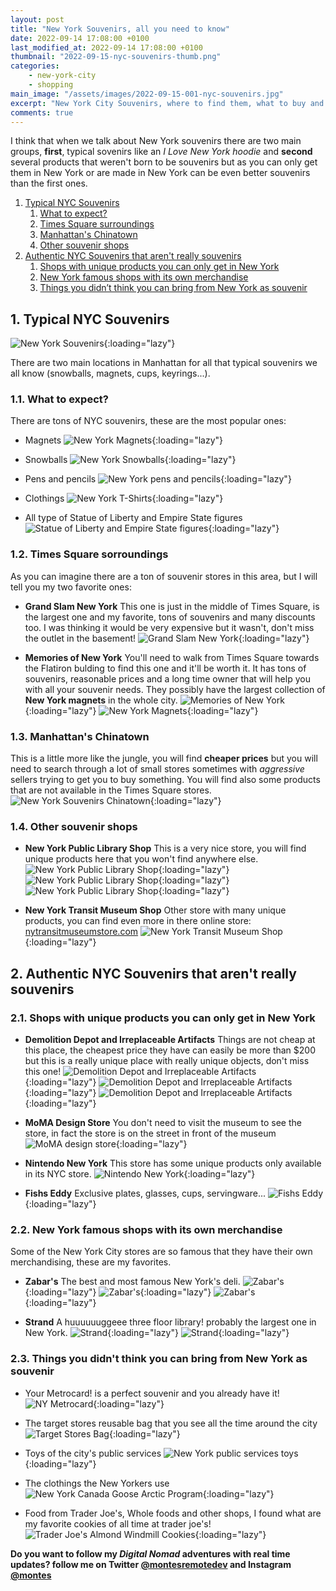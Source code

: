 ```yaml
---
layout: post
title: "New York Souvenirs, all you need to know"
date: 2022-09-14 17:08:00 +0100
last_modified_at: 2022-09-14 17:08:00 +0100
thumbnail: "2022-09-15-nyc-souvenirs-thumb.png"
categories:
    - new-york-city
    - shopping
main_image: "/assets/images/2022-09-15-001-nyc-souvenirs.jpg"
excerpt: "New York City Souvenirs, where to find them, what to buy and all you need to know."
comments: true
---
```


I think that when we talk about New York souvenirs there are two main groups, **first**, typical sovenirs like an *I Love New York hoodie* and **second** several products that weren't born to be souvenirs but as you can only get them in New York or are made in New York can be even better souvenirs than the first ones.

1. [Typical NYC Souvenirs](#1-typical-nyc-souvenirs)
    1. [What to expect?](#11-what-to-expect)
    2. [Times Square surroundings](#12-times-square-sorroundings)
    3. [Manhattan's Chinatown](#13-manhattans-chinatown)
    4. [Other souvenir shops](#14-other-souvenir-shops)
2. [Authentic NYC Souvenirs that aren't really souvenirs](#2-authentic-nyc-souvenirs-that-arent-really-souvenirs)
    1. [Shops with unique products you can only get in New York](#21-shops-with-unique-products-you-can-only-get-in-new-york)
    2. [New York famous shops with its own merchandise](#22-new-york-famous-shops-with-its-own-merchandise)
    3. [Things you didn’t think you can bring from New York as souvenir](#23-things-you-didnt-think-you-can-bring-from-new-york-as-souvenir)

## 1. Typical NYC Souvenirs ##
![New York Souvenirs](/assets/images/2022-09-15-001-nyc-souvenirs.jpg "New York Souvenirs"){:loading="lazy"}

There are two main locations in Manhattan for all that typical souvenirs we all know (snowballs, magnets, cups, keyrings...).

### 1.1. What to expect? ###

There are tons of NYC souvenirs, these are the most popular ones:

* Magnets
![New York Magnets](/assets/images/2022-09-15-005-nyc-souvenirs-new-york-magnets.jpg "New York Magnets"){:loading="lazy"}

* Snowballs
![New York Snowballs](/assets/images/2022-09-15-006-nyc-souvenirs-new-york-snowballs.jpg "New York Snowballs"){:loading="lazy"}

* Pens and pencils
![New York pens and pencils](/assets/images/2022-09-15-007-nyc-pens-and-pencils.jpg "New York pens and pencils"){:loading="lazy"}

* Clothings
![New York T-Shirts](/assets/images/2022-09-15-008-nyc-souvenirs-new-york-t-shirts.jpg "New York T-Shirts"){:loading="lazy"}

* All type of Statue of Liberty and Empire State figures
![Statue of Liberty and Empire State figures](/assets/images/2022-09-15-009-nyc-souvenirs-statue-of-liberty-and-empire-state-figures.jpg "Statue of Liberty and Empire State figures"){:loading="lazy"}

### 1.2. Times Square sorroundings ###

As you can imagine there are a ton of souvenir stores in this area, but I will tell you my two favorite ones:

* **Grand Slam New York**
This one is just in the middle of Times Square, is the largest one and my favorite, tons of souvenirs and many discounts too. I was thinking it would be very expensive but it wasn't, don't miss the outlet in the basement!
![Grand Slam New York](/assets/images/2022-09-15-002-nyc-souvenirs-grand-slam-new-york.jpg "Grand Slam New York"){:loading="lazy"}

* **Memories of New York**
You'll need to walk from Times Square towards the Flatiron bulding to find this one and it'll be worth it. It has tons of souvenirs, reasonable prices and a long time owner that will help you with all your souvenir needs. They possibly have the largest collection of **New York magnets** in the whole city.
![Memories of New York](/assets/images/2022-09-15-003-nyc-souvenirs-memories-of-new-york.jpg "Memories of New York"){:loading="lazy"}
![New York Magnets](/assets/images/2022-09-15-004-nyc-souvenirs-new-york-magnets.jpg "New York Magnets"){:loading="lazy"}

### 1.3. Manhattan's Chinatown ###

This is a little more like the jungle, you will find **cheaper prices** but you will need to search through a lot of small stores sometimes with *aggressive* sellers trying to get you to buy something. You will find also some products that are not available in the Times Square stores.
![New York Souvenirs Chinatown](/assets/images/2022-09-15-010-nyc-souvenirs-new-york-chinatown.jpg "New York Souvenirs Chinatown"){:loading="lazy"}

### 1.4. Other souvenir shops ###

* **New York Public Library Shop** This is a very nice store, you will find unique products here that you won't find anywhere else.
![New York Public Library Shop](/assets/images/2022-09-15-011-nyc-souvenirs-new-york-public-library-shop.jpg "New York Public Library Shop"){:loading="lazy"}
![New York Public Library Shop](/assets/images/2022-09-15-012-nyc-souvenirs-new-york-public-library-shop.jpg "New York Public Library Shop"){:loading="lazy"}
![New York Public Library Shop](/assets/images/2022-09-15-013-nyc-souvenirs-new-york-public-library-shop.jpg "New York Public Library Shop"){:loading="lazy"}

* **New York Transit Museum Shop** Other store with many unique products, you can find even more in there online store: [nytransitmuseumstore.com](https://www.nytransitmuseumstore.com/)
![New York Transit Museum Shop](/assets/images/2022-09-15-014-nyc-souvenirs-new-york-transit-museum-shop.jpg "New York Transit Museum Shop"){:loading="lazy"}

## 2. Authentic NYC Souvenirs that aren't really souvenirs ##

### 2.1. Shops with unique products you can only get in New York ###

* **Demolition Depot and Irreplaceable Artifacts**
Things are not cheap at this place, the cheapest price they have can easily be more than $200 but this is a really unique place with really unique objects, don't miss this one!
![Demolition Depot and Irreplaceable Artifacts](/assets/images/2022-09-15-015-nyc-souvenirs-demolition-depot-and-irreplaceable-artifacts.jpg "Demolition Depot and Irreplaceable Artifacts"){:loading="lazy"}
![Demolition Depot and Irreplaceable Artifacts](/assets/images/2022-09-15-016-nyc-souvenirs-demolition-depot-and-irreplaceable-artifacts.jpg "Demolition Depot and Irreplaceable Artifacts"){:loading="lazy"}
![Demolition Depot and Irreplaceable Artifacts](/assets/images/2022-09-15-017-nyc-souvenirs-demolition-depot-and-irreplaceable-artifacts.jpg "Demolition Depot and Irreplaceable Artifacts"){:loading="lazy"}

* **MoMA Design Store**
You don't need to visit the museum to see the store, in fact the store is on the street in front of the museum
![MoMA design store](/assets/images/2022-09-15-018-nyc-souvenirs-moma-design-store.jpg "MoMA design store"){:loading="lazy"}

* **Nintendo New York**
This store has some unique products only available in its NYC store.
![Nintendo New York](/assets/images/2022-09-15-019-nyc-souvenirs-nintendo-new-york.jpg "Nintendo New York"){:loading="lazy"}

* **Fishs Eddy**
Exclusive plates, glasses, cups, servingware...
![Fishs Eddy](/assets/images/2022-09-15-020-nyc-fishs-eddy.jpg "Fishs Eddy"){:loading="lazy"}


### 2.2. New York famous shops with its own merchandise ###

Some of the New York City stores are so famous that they have their own merchandising, these are my favorites.

* **Zabar's** The best and most famous New York's deli.
![Zabar's](/assets/images/2022-09-15-021-nyc-zabars.jpg "Zabar's"){:loading="lazy"}
![Zabar's](/assets/images/2022-09-15-022-nyc-zabars.jpg "Zabar's"){:loading="lazy"}
![Zabar's](/assets/images/2022-09-15-023-nyc-zabars.jpg "Zabar's"){:loading="lazy"}

* **Strand** A huuuuuuggeee three floor library! probably the largest one in New York.
![Strand](/assets/images/2022-09-15-024-nyc-strand.jpg "Strand"){:loading="lazy"}
![Strand](/assets/images/2022-09-15-025-nyc-strand.jpg "Strand"){:loading="lazy"}


### 2.3. Things you didn't think you can bring from New York as souvenir ###

* Your Metrocard! is a perfect souvenir and you already have it!
![NY Metrocard](/assets/images/2022-09-15-026-nyc-metrocard.jpg "NY Metrocard"){:loading="lazy"}

* The target stores reusable bag that you see all the time around the city
![Target Stores Bag](/assets/images/2022-09-15-029-nyc-target-stores-bag.jpg "Target Stores Bag"){:loading="lazy"}

* Toys of the city's public services
![New York public services toys](/assets/images/2022-09-15-027-nyc-public-services-toys.jpg "New York public services toys"){:loading="lazy"}

* The clothings the New Yorkers use
![New York Canada Goose Arctic Program](/assets/images/2022-09-15-028-nyc-canada-goose-arctic-program.jpg "New York Canada Goose Arctic Program"){:loading="lazy"}

* Food from Trader Joe's, Whole foods and other shops, I found what are my favorite cookies of all time at trader joe's!
![Trader Joe's Almond Windmill Cookies](/assets/images/2022-09-15-029-nyc-trader-joes-almond-windmill-cookies.jpg "Trader Joe's Almond Windmill Cookies"){:loading="lazy"}


**Do you want to follow my *Digital Nomad* adventures with real time updates? follow me on Twitter [@montesremotedev](https://twitter.com/montesremotedev) and Instagram [@montes](https://instagram.com/montes)**